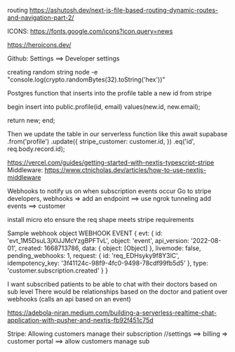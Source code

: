 routing
https://ashutosh.dev/next-js-file-based-routing-dynamic-routes-and-navigation-part-2/

ICONS: https://fonts.google.com/icons?icon.query=news

https://heroicons.dev/

Github: Settings ==> Developer settings

creating random string
node -e "console.log(crypto.randomBytes(32).toString('hex'))"

Postgres function that inserts into the profile table a new id from stripe

begin
insert into public.profile(id, email)
values(new.id, new.email);

return new;
end;

Then we update the table in our serverless function like this
await supabase
.from('profile')
.update({
stripe_customer: customer.id,
})
.eq('id', req.body.record.id);

https://vercel.com/guides/getting-started-with-nextjs-typescript-stripe
Middleware: https://www.ctnicholas.dev/articles/how-to-use-nextjs-middleware

Webhooks to notify us on when subscription events occur
Go to stripe developers, webhooks => add an endpoint ==> use ngrok tunneling
add events ==> customer

install micro eto ensure the req shape meets stripe requirements

Sample webhook object
WEBHOOK EVENT {
evt: {
id: 'evt_1M5DsuL3jXIJJMcYzgBPFTvL',
object: 'event',
api_version: '2022-08-01',
created: 1668713786,
data: { object: [Object] },
livemode: false,
pending_webhooks: 1,
request: {
id: 'req_EDHsyky9f8Y3lC',
idempotency_key: '3f41124c-98f9-4fc0-9498-78cdf99fb5d5'
},
type: 'customer.subscription.created'
}
}

I want subscribed patients to be able to chat with their doctors based on sub level
There would be relationships based on the doctor and patient over webhooks (calls an api based on an event)

https://adebola-niran.medium.com/building-a-serverless-realtime-chat-application-with-pusher-and-nextjs-fb92f451c75d

Stripe: Allowing customers manage their subscription
//settings ==> billing => customer portal ==> allow customers manage sub
